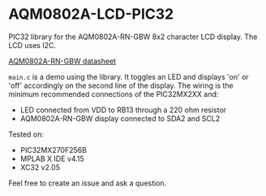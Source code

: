 # AQM0802A-LCD-PIC32

PIC32 library for the AQM0802A-RN-GBW 8x2 character LCD display. The LCD uses I2C.

[AQM0802A-RN-GBW datasheet](http://akizukidenshi.com/download/ds/xiamen/AQM0802.pdf)

`main.c` is a demo using the library. It toggles an LED and displays 'on' or 'off' accordingly on the second line of the display. The wiring is the minimum recommended connections of the PIC32MX2XX and:
- LED connected from VDD to RB13 through a 220 ohm resistor
- AQM0802A-RN-GBW display connected to SDA2 and SCL2

Tested on:
- PIC32MX270F256B
- MPLAB X IDE v4.15
- XC32 v2.05

Feel free to create an issue and ask a question.
